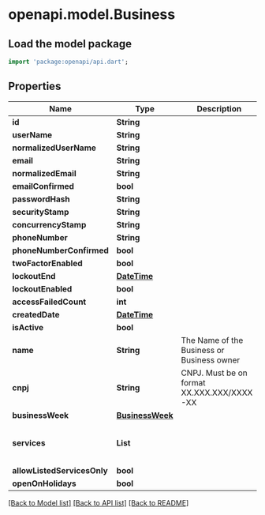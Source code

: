 # openapi.model.Business

## Load the model package
```dart
import 'package:openapi/api.dart';
```

## Properties
Name | Type | Description | Notes
------------ | ------------- | ------------- | -------------
**id** | **String** |  | [optional] 
**userName** | **String** |  | [optional] 
**normalizedUserName** | **String** |  | [optional] 
**email** | **String** |  | [optional] 
**normalizedEmail** | **String** |  | [optional] 
**emailConfirmed** | **bool** |  | [optional] 
**passwordHash** | **String** |  | [optional] 
**securityStamp** | **String** |  | [optional] 
**concurrencyStamp** | **String** |  | [optional] 
**phoneNumber** | **String** |  | [optional] 
**phoneNumberConfirmed** | **bool** |  | [optional] 
**twoFactorEnabled** | **bool** |  | [optional] 
**lockoutEnd** | [**DateTime**](DateTime.md) |  | [optional] 
**lockoutEnabled** | **bool** |  | [optional] 
**accessFailedCount** | **int** |  | [optional] 
**createdDate** | [**DateTime**](DateTime.md) |  | [optional] 
**isActive** | **bool** |  | [optional] 
**name** | **String** | The Name of the Business or Business owner | [optional] 
**cnpj** | **String** | CNPJ. Must be on format XX.XXX.XXX/XXXX-XX | [optional] 
**businessWeek** | [**BusinessWeek**](BusinessWeek.md) |  | [optional] 
**services** | **List<String>** |  | [optional] [default to const []]
**allowListedServicesOnly** | **bool** |  | [optional] 
**openOnHolidays** | **bool** |  | [optional] 

[[Back to Model list]](../README.md#documentation-for-models) [[Back to API list]](../README.md#documentation-for-api-endpoints) [[Back to README]](../README.md)


